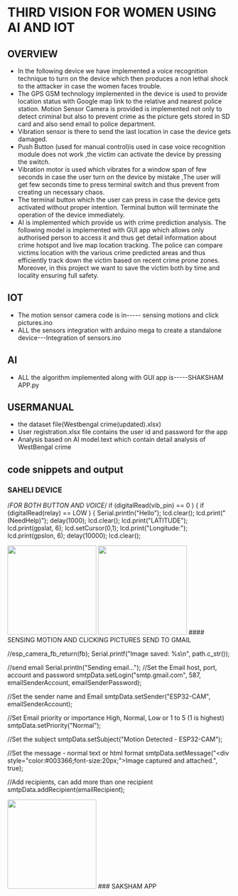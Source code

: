 # THIRD VISION FOR WOMEN USING AI AND IOT
## OVERVIEW
* In the following device we have implemented a voice recognition technique to turn on the device which then produces a non lethal shock to the atttacker in case the women faces trouble. 
* The GPS GSM technology implemented in the device is used to provide location status with Google map link to the relative and nearest police station.
Motion Sensor Camera is provided is implemented not only to detect criminal but also to prevent crime as the picture gets stored in SD card and also send   email to police department. 
* Vibration sensor is there to send the last location in case the device gets damaged. 
* Push Button (used for manual control)is used in case voice recognition module does not work ,the victim can activate the device by pressing the switch.
* Vibration motor  is used which vibrates for a window span of few seconds  in case the user turn on the device by mistake ,The user will get few seconds time to press terminal switch and thus prevent from creating un necessary chaos. 
* The terminal button which the user can press in case the device gets activated without proper intention. Terminal button will terminate the operation of the device immediately.
* AI  is implemented which provide us with crime prediction analysis. The following model is implemented with GUI app which allows only authorised person to access it and thus get detail information about  crime hotspot and live map location tracking. The police can compare victims location with the various crime predicted areas and thus efficiently track down the victim based on recent crime prone zones. Moreover, in this project we want to save the victim both by time and locality ensuring full safety.
## IOT 
* The motion sensor camera code is in----- sensing motions and click pictures.ino
* ALL the sensors integration with arduino mega to create a standalone device---Integration of sensors.ino
## AI
* ALL the algorithm implemented along with GUI app is-----SHAKSHAM APP.py
## USERMANUAL
* the dataset file(Westbengal crime(updated).xlsx)
* User registration.xlsx file contains the user id and password for the app
* Analysis based on AI model.text which contain detail analysis of WestBengal crime
## code snippets and output
### SAHELI DEVICE
/*FOR BOTH BUTTON AND VOICE*/
    if  (digitalRead(vib_pin) == 0 )
    {
     if (digitalRead(relay) == LOW ) 
     {
      Serial.println("Hello");
        lcd.clear();
       lcd.print("(NeedHelp)");
       delay(1000);
       lcd.clear();
       lcd.print("LATITUDE");
        lcd.print(gpslat, 6);
         lcd.setCursor(0,1);
         lcd.print("Longitude:");
         lcd.print(gpslon, 6);
         delay(10000);
         lcd.clear();
       
 <img src="https://user-images.githubusercontent.com/70643549/114269217-48274c80-9a23-11eb-870e-9a710704a90a.jpg" width="200" height="200"/>
 <img src="https://user-images.githubusercontent.com/70643549/114269218-4e1d2d80-9a23-11eb-90e4-ebd4ecf18bd8.jpg" width="200" height="200"/>
####  SENSING MOTION AND CLICKING PICTURES SEND TO GMAIL
  
  //esp_camera_fb_return(fb);
  Serial.printf("Image saved: %s\n", path.c_str());

  //send email
  Serial.println("Sending email...");
  //Set the Email host, port, account and password
  smtpData.setLogin("smtp.gmail.com", 587, emailSenderAccount, emailSenderPassword);
  
  //Set the sender name and Email
  smtpData.setSender("ESP32-CAM", emailSenderAccount);
  
  //Set Email priority or importance High, Normal, Low or 1 to 5 (1 is highest)
  smtpData.setPriority("Normal");

  //Set the subject
  smtpData.setSubject("Motion Detected - ESP32-CAM");
    
  //Set the message - normal text or html format
  smtpData.setMessage("<div style=\"color:#003366;font-size:20px;\">Image captured and attached.</div>", true);

  //Add recipients, can add more than one recipient
  smtpData.addRecipient(emailRecipient);
 
 
 
 
 <img src="https://user-images.githubusercontent.com/70643549/114269405-7fe2c400-9a24-11eb-9fff-486808370f86.jpg" width="200" height="200"/>
  ### SAKSHAM APP

  




